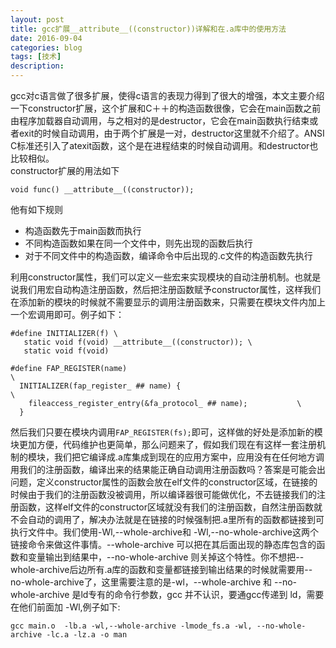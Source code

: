 ```yaml
---
layout: post
title: gcc扩展__attribute__((constructor))详解和在.a库中的使用方法
date: 2016-09-04
categories: blog
tags: [技术]
description: 
---
```


gcc对c语言做了很多扩展，使得c语言的表现力得到了很大的增强，本文主要介绍一下constructor扩展，这个扩展和C＋＋的构造函数很像，它会在main函数之前由程序加载器自动调用，与之相对的是destructor，它会在main函数执行结束或者exit的时候自动调用，由于两个扩展是一对，destructor这里就不介绍了。ANSI C标准还引入了atexit函数，这个是在进程结束的时候自动调用。和destructor也比较相似。  
constructor扩展的用法如下     

```
void func() __attribute__((constructor));                              
```

他有如下规则
- 构造函数先于main函数而执行
- 不同构造函数如果在同一个文件中，则先出现的函数后执行
- 对于不同文件中的构造函数，编译命令中后出现的.c文件的构造函数先执行

利用constructor属性，我们可以定义一些宏来实现模块的自动注册机制。也就是说我们用宏自动构造注册函数，然后把注册函数赋予constructor属性，这样我们在添加新的模块的时候就不需要显示的调用注册函数来，只需要在模块文件内加上一个宏调用即可。例子如下：

```
#define INITIALIZER(f) \
   static void f(void) __attribute__((constructor)); \
   static void f(void)

#define FAP_REGISTER(name)                                              \
  INITIALIZER(fap_register_ ## name) {                                  \
    fileaccess_register_entry(&fa_protocol_ ## name);			\
  }
```

然后我们只要在模块内调用`FAP_REGISTER(fs);`即可，这样做的好处是添加新的模块更加方便，代码维护也更简单，那么问题来了，假如我们现在有这样一套注册机制的模块，我们把它编译成.a库集成到现在的应用方案中，应用没有在任何地方调用我们的注册函数，编译出来的结果能正确自动调用注册函数吗？答案是可能会出问题，定义constructor属性的函数会放在elf文件的constructor区域，在链接的时候由于我们的注册函数没被调用，所以编译器很可能做优化，不去链接我们的注册函数，这样elf文件的constructor区域就没有我们的注册函数，自然注册函数就不会自动的调用了，解决办法就是在链接的时候强制把.a里所有的函数都链接到可执行文件中。我们使用-Wl,--whole-archive和 -Wl,--no-whole-archive这两个链接命令来做这件事情。--whole-archive 可以把在其后面出现的静态库包含的函数和变量输出到结果中，--no-whole-archive 则关掉这个特性。你不想把--whole-archive后边所有.a库的函数和变量都链接到输出结果的时候就需要用--no-whole-archive了，这里需要注意的是-wl，--whole-archive 和 --no-whole-archive 是ld专有的命令行参数，gcc 并不认识，要通gcc传递到 ld，需要在他们前面加 -Wl,例子如下:

```
gcc main.o  -lb.a -wl,--whole-archive -lmode_fs.a -wl, --no-whole-archive -lc.a -lz.a -o man 
```
